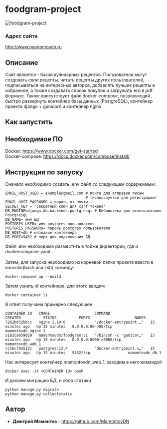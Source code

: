 # foodgram-project
![foodgram-project](https://github.com/mamontovdn/foodgram-project/workflows/foodgram-project/badge.svg)
### Адрес сайта
http://www.mamontovdn.ru
## Описание
Сайт является - базой кулинарных рецептов.
Пользователи могут создовать свои рецепты, читать рецепты других пользователей, 
подписываться на интересных авторов, добавлять лучшие рецепты в избранное, а также
создавать список покупок и загружать его в pdf формате.
Также присутствует файл docker-compose, позволяющий , быстро развернуть контейнер базы данных (PostgreSQL), контейнер проекта django + gunicorn и контейнер nginx
## Как запустить

## Необходимое ПО

Docker: https://www.docker.com/get-started <br />
Docker-compose: https://docs.docker.com/compose/install/

## Инструкция по запуску
Сначало необходимо создать .env файл со следующем содержимым: <br />
```
EMAIL_HOST_USER = example@gmail.com # почта для отправки писем 
                                    # (используется для регистрации) 
EMAIL_HOST_PASSWORD = пароль от почты
SECRET_KEY = 'секретный ключ для csrf токена'
DB_ENGINE=django.db.backends.postgresql # Библиотека для использования PostgreSQL
DB_NAME= имя БД
POSTGRES_USER= имя postgres пользователя
POSTGRES_PASSWORD= пароль postgres пользователя
DB_HOST=db # название контейнера
DB_PORT=5432 # порт для подключения БД
```
Файл .env необходимо разместить в тойже директории, где и dockercompose-yaml <br /><br />
Затем, для запуска необходимо из корневой папки проекта ввести в консоль(bash или zsh) команду:
```
docker-compose up --build
```
Затем узнать id контейнера, для этого вводим
```
docker container ls
```
В ответ получаем примерно следующее
```
CONTAINER ID   IMAGE                    COMMAND                  CREATED          STATUS          PORTS                    NAMES
7262bd32bbcc   nginx:1.19.0             "/docker-entrypoint.…"   15 minutes ago   Up 15 minutes   0.0.0.0:80->80/tcp       mamontovdn_nginx_1
5182ca059029   mamontovdn/foodgram:v1   "/bin/sh -c 'gunicor…"   15 minutes ago   Up 15 minutes   0.0.0.0:8000->8000/tcp   mamontovdn_web_1
cc56c79a512c   postgres:12.4            "docker-entrypoint.s…"   15 minutes ago   Up 15 minutes   5432/tcp                 mamontovdn_db_1
```
Нас интересует контейнер mamontovdn_web_1, заходим в него командой
```
docker exec -it <CONTAINER ID> bash
```
И делаем миграцию БД, и сбор статики
```
python manage.py migrate
python manage.py collectstatic
```
## Автор

* **Дмитрий Мамонтов** - https://github.com/MamontovDN
